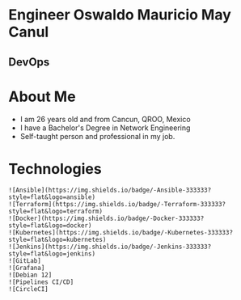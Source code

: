 <h1>Engineer Oswaldo Mauricio May Canul</h1>
<h2>DevOps</h2>

# About Me
- I am 26 years old and from Cancun, QROO, Mexico
- I have a Bachelor's Degree in Network Engineering
- Self-taught person and professional in my job.

# Technologies
    ![Ansible](https://img.shields.io/badge/-Ansible-333333?style=flat&logo=ansible)
    ![Terraform](https://img.shields.io/badge/-Terraform-333333?style=flat&logo=terraform)
    ![Docker](https://img.shields.io/badge/-Docker-333333?style=flat&logo=docker)
    ![Kubernetes](https://img.shields.io/badge/-Kubernetes-333333?style=flat&logo=kubernetes)
    ![Jenkins](https://img.shields.io/badge/-Jenkins-333333?style=flat&logo=jenkins)
    ![GitLab]
    ![Grafana]
    ![Debian 12]
    ![Pipelines CI/CD]
    ![CircleCI]
